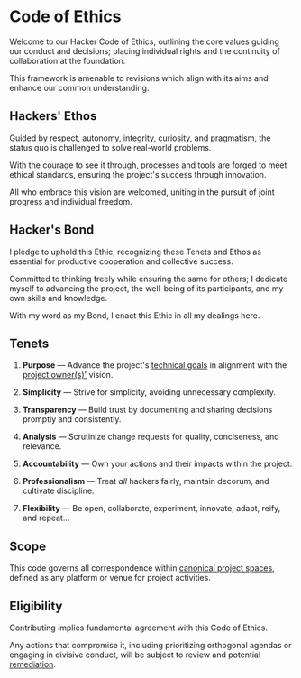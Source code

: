 # Code of Ethics

Welcome to our Hacker Code of Ethics, outlining the core values guiding our conduct and decisions; placing individual rights and the continuity of collaboration at the foundation.

This framework is amenable to revisions which align with its aims and enhance our common understanding.

## Hackers' Ethos

Guided by respect, autonomy, integrity, curiosity, and pragmatism, the status quo is challenged to solve real-world problems.

With the courage to see it through, processes and tools are forged to meet ethical standards, ensuring the project's success through innovation.

All who embrace this vision are welcomed, uniting in the pursuit of joint progress and individual freedom.

## Hacker's Bond

I pledge to uphold this Ethic, recognizing these Tenets and Ethos as essential for productive cooperation and collective success.

Committed to thinking freely while ensuring the same for others; I dedicate myself to advancing the project, the well-being of its participants, and my own skills and knowledge.

With my word as my Bond, I enact this Ethic in all my dealings here.

## Tenets

1. **Purpose** —
   Advance the project's [technical goals][goals] in alignment with the [project owner(s)'][owners] vision.

2. **Simplicity** —
   Strive for simplicity, avoiding unnecessary complexity.

3. **Transparency** —
   Build trust by documenting and sharing decisions promptly and consistently.

4. **Analysis** —
   Scrutinize change requests for quality, conciseness, and relevance.

5. **Accountability** —
   Own your actions and their impacts within the project.

6. **Professionalism** —
   Treat _all_ hackers fairly, maintain decorum, and cultivate discipline.

7. **Flexibility** —
   Be open, collaborate, experiment, innovate, adapt, reify, and repeat...


## Scope

This code governs all correspondence within [canonical project spaces][canon], defined as any platform or venue for project activities.

## Eligibility

Contributing implies fundamental agreement with this Code of Ethics.

Any actions that compromise it, including prioritizing orthogonal agendas or engaging in divisive conduct, will be subject to review and potential [remediation](./docs/remediation.md).

[canon]: ./docs/spaces.md
[owners]: ./docs/CODEOWNERS
[goals]: ./docs/goals.md
